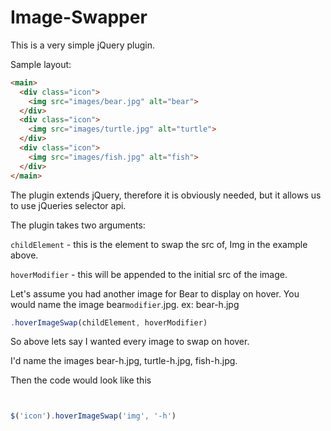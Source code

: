 # Image-Swapper

This is a very simple jQuery plugin. 

Sample layout: 
```html
<main>
  <div class="icon">
    <img src="images/bear.jpg" alt="bear">
  </div>
  <div class="icon">
    <img src="images/turtle.jpg" alt="turtle">
  </div>
  <div class="icon">
    <img src="images/fish.jpg" alt="fish">
  </div>
</main>
```

The plugin extends jQuery, therefore it is obviously needed, but it allows us to use jQueries selector api.

The plugin takes two arguments:


`childElement` - this is the element to swap the src of, Img in the example above.



`hoverModifier` - this will be appended to the initial src of the image. 




Let's assume you had another image for Bear to display on hover. You would name the image bear`modifier`.jpg. ex: bear-h.jpg


```javascript
.hoverImageSwap(childElement, hoverModifier)
```

So above lets say I wanted every image to swap on hover. 


I'd name the images bear-h.jpg, turtle-h.jpg, fish-h.jpg. 


Then the code would look like this



```javascript


$('icon').hoverImageSwap('img', '-h')
```
